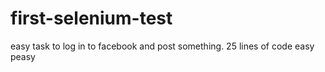 # first-selenium-test
easy task to log in to facebook and post something. 25 lines of code easy peasy
